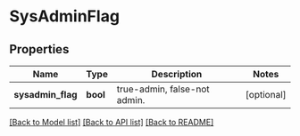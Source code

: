# SysAdminFlag


## Properties
Name | Type | Description | Notes
------------ | ------------- | ------------- | -------------
**sysadmin_flag** | **bool** | true-admin, false-not admin. | [optional] 

[[Back to Model list]](../README.md#documentation-for-models) [[Back to API list]](../README.md#documentation-for-api-endpoints) [[Back to README]](../README.md)



